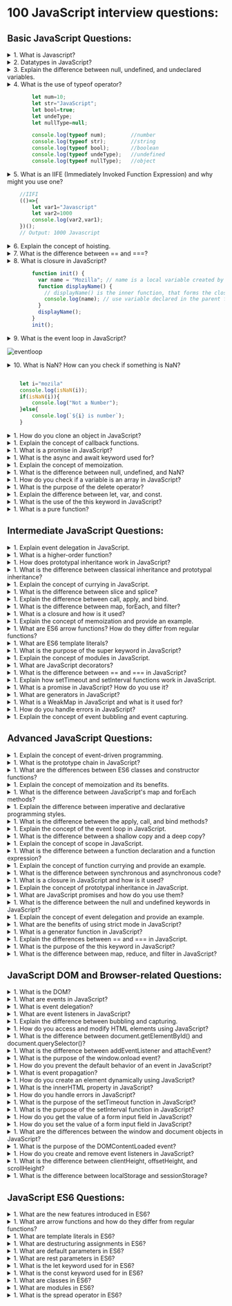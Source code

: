 # 100 JavaScript interview questions:

## Basic JavaScript Questions:
<details>
<summary>1. What is Javascript?</summary>
    <p>
        JavaScript (JS) is a lightweight interpreted (or <b>just-in-time</b> compiled) programming language with first-class functions. While it is most well-known as the scripting language for Web pages, <i>many non-browser environments</i> also use it, such as <b>Node.js</b>, <b>Apache CouchDB</b> and <b>Adobe Acrobat</b>. JavaScript is a <b>prototype-based</b>, <b>multi-paradigm</b>, <b>single-threaded</b>, <b>dynamic language</b>, supporting <b>object-oriented</b>, imperative, and declarative (e.g. functional programming) styles.
    </p>
</details>

<details>
<summary>2. Datatypes in JavaScript?</summary>
    <p>
         <h4>Primitive</h4> 1. String </br>2. Number </br>3. Bigint </br>4. Boolean </br>5. Undefined </br>6. Null </br>7. Symbol </br>8. Nan
         <h4>Non-Primitive</h4>
         1. Array
         </br>
         2. Object
    </p>
</details>

<details>
<summary>3. Explain the difference between null, undefined, and undeclared variables.</summary>
<p>
    <h4>Null:</h4>  Null is the <b>object</b> type datatype javascript. Null value represents a reference that points, generally intentionally, to a nonexistent or invalid object or address.</br>
    <h4>Undefined:</h4> The meaning of undefined is ‘value is not assigned’.</br>
    <h4>Undeclared:</h4>  It occurs when we try to access any variable that is not initialized or declared earlier using the <b>var</b> or <b>const</b> keyword. If we use <b>'typeof'</b> operator to get the value of an undeclared variable, we will face the runtime error with the return value as <b>“undefined”</b>.
</p>
</details>

<details>
<summary>4. What is the use of typeof operator?</summary>
<p>
    Typeof operator is used to check the type of variable is it
</p>
</details>

```javascript
        let num=10;
        let str="JavaScript";
        let bool=true;
        let undeType;
        let nullType=null;

        console.log(typeof num);        //number
        console.log(typeof str);        //string
        console.log(typeof bool);       //boolean
        console.log(typeof undeType);   //undefined
        console.log(typeof nullType);   //object
```
<details>
<summary>5. What is an IIFE (Immediately Invoked Function Expression) and why might you use one?</summary>
<p>
    An IIFE (Immediately Invoked Function Expression) is a JavaScript function that runs as soon as it is defined.
</p>
</details>


```javascript
    //IIFI
    (()=>{
        let var1="Javascript"
        let var2=1000
        console.log(var2,var1);
    })();
    // Output: 1000 Javascript
```

<details>
<summary>6. Explain the concept of hoisting.</summary>
<p>
    JavaScript Hoisting refers to the process whereby the interpreter appears to move the declaration of functions, variables, classes, or imports to the <b>top of their scope</b>, prior to execution of the code.
</p>
</details>

<details>
<summary>7. What is the difference between == and ===?</summary>
<p>
    <h3>== :</h3> Equality operator checks whether its two operands are equal, returning a Boolean result.
    <h3>=== :</h3> Strict equality operator checks whether its two operands are equal, returning a Boolean result.
</p>
</details>

<details>
<summary>8. What is closure in JavaScript?</summary>
<p>
    A closure is the combination of a function bundled together (enclosed) with references to its surrounding state (the lexical environment). In other words, a closure gives you access to an outer function's scope from an inner function. In JavaScript, closures are created every time a function is created, at function creation time.
</p>
</details>

```javascript
        function init() {
          var name = "Mozilla"; // name is a local variable created by init
          function displayName() {
            // displayName() is the inner function, that forms the closure
            console.log(name); // use variable declared in the parent function
          }
          displayName();
        }
        init();
```

<details>
<summary>9. What is the event loop in JavaScript?</summary>
<p>
    JavaScript has a runtime model based on an event loop, which is responsible for executing the code, collecting and processing events, and executing queued sub-tasks.
</p>
</details>

![eventloop](https://miro.medium.com/v2/resize:fit:1358/1*iHhUyO4DliDwa6x_cO5E3A.gif)

<details>
<summary>10. What is NaN? How can you check if something is NaN?</summary>
<p>
    The NaN global property is a value representing Not-A-Number.
    <h3>Ways to check Number:</h3>
    . Number.isNaN()</br>
    . isNaN()</br>
    . x !== x
</p>
</details>


```javascript

    let i="mozila"
    console.log(isNaN(i));
    if(isNaN(i)){
        console.log("Not a Number");
    }else{
        console.log(`${i} is number`);
    }
```

<details>
<summary>1. How do you clone an object in JavaScript?</summary>
<p>
    
</p>
</details>

<details>
<summary>1. Explain the concept of callback functions.</summary>
<p>
    
</p>
</details>

<details>
<summary>1. What is a promise in JavaScript?</summary>
<p>
    
</p>
</details>

<details>
<summary>1. What is the async and await keyword used for?</summary>
<p>
    
</p>
</details>

<details>
<summary>1. Explain the concept of memoization.</summary>
<p>
    
</p>
</details>

<details>
<summary>1. What is the difference between null, undefined, and NaN?</summary>
<p>
    
</p>
</details>

<details>
<summary>1. How do you check if a variable is an array in JavaScript?</summary>
<p>
    
</p>
</details>

<details>
<summary>1. What is the purpose of the delete operator?</summary>
<p>
    
</p>
</details>

<details>
<summary>1. Explain the difference between let, var, and const.</summary>
<p>
    
</p>
</details>

<details>
<summary>1. What is the use of the this keyword in JavaScript?</summary>
<p>
    
</p>
</details>

<details>
<summary>1. What is a pure function?</summary>
<p>


</p>
</details>

## Intermediate JavaScript Questions:

<details>
<summary>1. Explain event delegation in JavaScript.</summary>
<p></p>
</details>
<details>
<summary>1. What is a higher-order function?</summary>
<p></p>
</details>
<details>
<summary>1. How does prototypal inheritance work in JavaScript?</summary>
<p></p>
</details>
<details>
<summary>1. What is the difference between classical inheritance and prototypal inheritance?</summary>
<p></p>
</details>
<details>
<summary>1. Explain the concept of currying in JavaScript.</summary>
<p></p>
</details>
<details>
<summary>1. What is the difference between slice and splice?</summary>
<p></p>
</details>
<details>
<summary>1. Explain the difference between call, apply, and bind.</summary>
<p></p>
</details>
<details>
<summary>1. What is the difference between map, forEach, and filter?</summary>
<p></p>
</details>
<details>
<summary>1. What is a closure and how is it used?</summary>
<p></p>
</details>
<details>
<summary>1. Explain the concept of memoization and provide an example.</summary>
<p></p>
</details>
<details>
<summary>1. What are ES6 arrow functions? How do they differ from regular functions?</summary>
<p></p>
</details>
<details>
<summary>1. What are ES6 template literals?</summary>
<p></p>
</details>
<details>
<summary>1. What is the purpose of the super keyword in JavaScript?</summary>
<p></p>
</details>
<details>
<summary>1. Explain the concept of modules in JavaScript.</summary>
<p></p>
</details>
<details>
<summary>1. What are JavaScript decorators?</summary>
<p></p>
</details>
<details>
<summary>1. What is the difference between == and === in JavaScript?</summary>
<p></p>
</details>
<details>
<summary>1. Explain how setTimeout and setInterval functions work in JavaScript.</summary>
<p></p>
</details>
<details>
<summary>1. What is a promise in JavaScript? How do you use it?</summary>
<p></p>
</details>
<details>
<summary>1. What are generators in JavaScript?</summary>
<p></p>
</details>
<details>
<summary>1. What is a WeakMap in JavaScript and what is it used for?</summary>
<p></p>
</details>
<details>
<summary>1. How do you handle errors in JavaScript?</summary>
<p></p>
</details>
<details>
<summary>1. Explain the concept of event bubbling and event capturing.</summary>
<p></p>
</details>


## Advanced JavaScript Questions:

<details>
<summary>1. Explain the concept of event-driven programming.</summary>
<p></p>
</details>
<details>
<summary>1. What is the prototype chain in JavaScript?</summary>
<p></p>
</details>
<details>
<summary>1. What are the differences between ES6 classes and constructor functions?</summary>
<p></p>
</details>
<details>
<summary>1. Explain the concept of memoization and its benefits.</summary>
<p></p>
</details>
<details>
<summary>1. What is the difference between JavaScript's map and forEach methods?</summary>
<p></p>
</details>
<details>
<summary>1. Explain the difference between imperative and declarative programming styles.</summary>
<p></p>
</details>
<details>
<summary>1. What is the difference between the apply, call, and bind methods?</summary>
<p></p>
</details>
<details>
<summary>1. Explain the concept of the event loop in JavaScript.</summary>
<p></p>
</details>
<details>
<summary>1. What is the difference between a shallow copy and a deep copy?</summary>
<p></p>
</details>
<details>
<summary>1. Explain the concept of scope in JavaScript.</summary>
<p></p>
</details>
<details>
<summary>1. What is the difference between a function declaration and a function expression?</summary>
<p></p>
</details>
<details>
<summary>1. Explain the concept of function currying and provide an example.</summary>
<p></p>
</details>
<details>
<summary>1. What is the difference between synchronous and asynchronous code?</summary>
<p></p>
</details>
<details>
<summary>1. What is a closure in JavaScript and how is it used?</summary>
<p></p>
</details>
<details>
<summary>1. Explain the concept of prototypal inheritance in JavaScript.</summary>
<p></p>
</details>
<details>
<summary>1. What are JavaScript promises and how do you use them?</summary>
<p></p>
</details>
<details>
<summary>1. What is the difference between the null and undefined keywords in JavaScript?</summary>
<p></p>
</details>
<details>
<summary>1. Explain the concept of event delegation and provide an example.</summary>
<p></p>
</details>
<details>
<summary>1. What are the benefits of using strict mode in JavaScript?</summary>
<p></p>
</details>
<details>
<summary>1. What is a generator function in JavaScript?</summary>
<p></p>
</details>
<details>
<summary>1. Explain the differences between == and === in JavaScript.</summary>
<p></p>
</details>
<details>
<summary>1. What is the purpose of the this keyword in JavaScript?</summary>
<p></p>
</details>
<details>
<summary>1. What is the difference between map, reduce, and filter in JavaScript?</summary>
<p></p>
</details>


## JavaScript DOM and Browser-related Questions:

<details>
<summary>1. What is the DOM?</summary>
<p></p>
</details>
<details>
<summary>1. What are events in JavaScript?</summary>
<p></p>
</details>
<details>
<summary>1. What is event delegation?</summary>
<p></p>
</details>
<details>
<summary>1. What are event listeners in JavaScript?</summary>
<p></p>
</details>
<details>
<summary>1. Explain the difference between bubbling and capturing.</summary>
<p></p>
</details>
<details>
<summary>1. How do you access and modify HTML elements using JavaScript?</summary>
<p></p>
</details>
<details>
<summary>1. What is the difference between document.getElementById() and document.querySelector()?</summary>
<p></p>
</details>
<details>
<summary>1. What is the difference between addEventListener and attachEvent?</summary>
<p></p>
</details>
<details>
<summary>1. What is the purpose of the window.onload event?</summary>
<p></p>
</details>
<details>
<summary>1. How do you prevent the default behavior of an event in JavaScript?</summary>
<p></p>
</details>
<details>
<summary>1. What is event propagation?</summary>
<p></p>
</details>
<details>
<summary>1. How do you create an element dynamically using JavaScript?</summary>
<p></p>
</details>
<details>
<summary>1. What is the innerHTML property in JavaScript?</summary>
<p></p>
</details>
<details>
<summary>1. How do you handle errors in JavaScript?</summary>
<p></p>
</details>
<details>
<summary>1. What is the purpose of the setTimeout function in JavaScript?</summary>
<p></p>
</details>
<details>
<summary>1. What is the purpose of the setInterval function in JavaScript?</summary>
<p></p>
</details>
<details>
<summary>1. How do you get the value of a form input field in JavaScript?</summary>
<p></p>
</details>
<details>
<summary>1. How do you set the value of a form input field in JavaScript?</summary>
<p></p>
</details>
<details>
<summary>1. What are the differences between the window and document objects in JavaScript?</summary>
<p></p>
</details>
<details>
<summary>1. What is the purpose of the DOMContentLoaded event?</summary>
<p></p>
</details>
<details>
<summary>1. How do you create and remove event listeners in JavaScript?</summary>
<p></p>
</details>
<details>
<summary>1. What is the difference between clientHeight, offsetHeight, and scrollHeight?</summary>
<p></p>
</details>
<details>
<summary>1. What is the difference between localStorage and sessionStorage?</summary>
<p></p>
</details>

## JavaScript ES6 Questions:


<details>
<summary>1. What are the new features introduced in ES6?</summary>
<p></p>
</details>
<details>
<summary>1. What are arrow functions and how do they differ from regular functions?</summary>
<p></p>
</details>
<details>
<summary>1. What are template literals in ES6?</summary>
<p></p>
</details>
<details>
<summary>1. What are destructuring assignments in ES6?</summary>
<p></p>
</details>
<details>
<summary>1. What are default parameters in ES6?</summary>
<p></p>
</details>
<details>
<summary>1. What are rest parameters in ES6?</summary>
<p></p>
</details>
<details>
<summary>1. What is the let keyword used for in ES6?</summary>
<p></p>
</details>
<details>
<summary>1. What is the const keyword used for in ES6?</summary>
<p></p>
</details>
<details>
<summary>1. What are classes in ES6?</summary>
<p></p>
</details>
<details>
<summary>1. What are modules in ES6?</summary>
<p></p>
</details>
<details>
<summary>1. What is the spread operator in ES6?</summary>
<p></p>
</details>